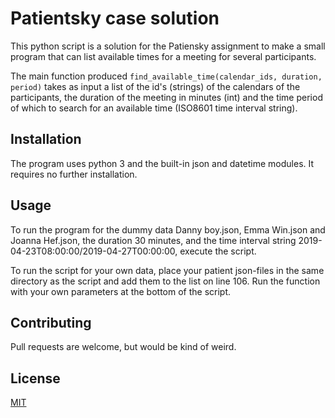 # Patientsky case solution

This python script is a solution for the Patiensky assignment to make a small program that can list available times for a meeting for several participants.

The main function produced `find_available_time(calendar_ids, duration, period)` takes as input a list of the id's (strings) of the calendars of the participants, the duration of the meeting in minutes (int) and the time period of which to search for an available time (ISO8601 time interval string).

## Installation

The program uses python 3 and the built-in json and datetime modules. It requires no further installation.

## Usage
To run the program for the dummy data Danny boy.json, Emma Win.json and Joanna Hef.json, the duration 30 minutes, and the time interval string 2019-04-23T08:00:00/2019-04-27T00:00:00, execute the script. 

To run the script for your own data, place your patient json-files in the same directory as the script and add them to the list on line 106. Run the function with your own parameters at the bottom of the script.


## Contributing
Pull requests are welcome, but would be kind of weird.

## License
[MIT](https://choosealicense.com/licenses/mit/)